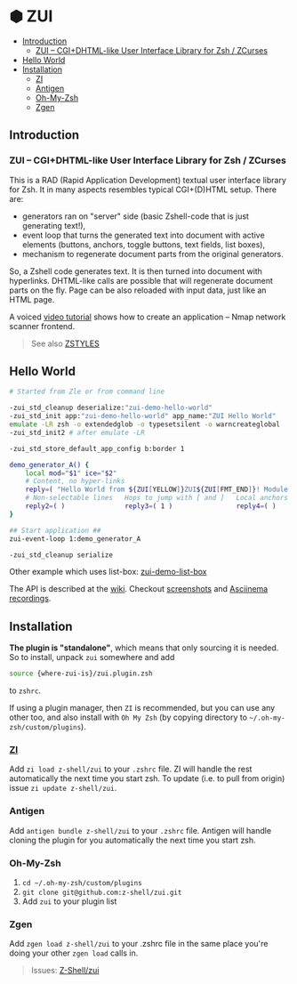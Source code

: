 <h1> ⬢ ZUI </h1>

- [Introduction](#introduction)
  - [ZUI – CGI+DHTML-like User Interface Library for Zsh / ZCurses](#zui-cgidhtml-like-user-interface-library-for-zsh--zcurses)
- [Hello World](#hello-world)
- [Installation](#installation)
  - [ZI](#zi)
  - [Antigen](#antigen)
  - [Oh-My-Zsh](#oh-my-zsh)
  - [Zgen](#zgen)

## Introduction

### ZUI – CGI+DHTML-like User Interface Library for Zsh / ZCurses

This is a RAD (Rapid Application Development) textual user interface library for Zsh. It in many aspects resembles typical CGI+(D)HTML setup. There are:

- generators ran on "server" side (basic Zshell-code that is just generating text!),
- event loop that turns the generated text into document with active elements (buttons, anchors, toggle buttons, text fields, list boxes),
- mechanism to regenerate document parts from the original generators.

So, a Zshell code generates text. It is then turned into document with hyperlinks. DHTML-like calls are possible that will regenerate document parts on the fly. Page can be also reloaded with input data, just like an HTML page.

A voiced [video tutorial](https://youtu.be/TfZ8b_RS_Bg) shows how to create an application – Nmap network scanner frontend.

> See also [ZSTYLES](ZSTYLES.md)

## Hello World

```zsh
# Started from Zle or from command line

-zui_std_cleanup deserialize:"zui-demo-hello-world"
-zui_std_init app:"zui-demo-hello-world" app_name:"ZUI Hello World"
emulate -LR zsh -o extendedglob -o typesetsilent -o warncreateglobal
-zui_std_init2 # after emulate -LR

-zui_std_store_default_app_config b:border 1

demo_generator_A() {
    local mod="$1" ice="$2"
    # Content, no hyper-links
    reply=( "Hello World from ${ZUI[YELLOW]}ZUI${ZUI[FMT_END]}! Module $mod, instance $ice." )
    # Non-selectable lines   Hops to jump with [ and ]   Local anchors
    reply2=( )               reply3=( 1 )                reply4=( )
}

## Start application ##
zui-event-loop 1:demo_generator_A

-zui_std_cleanup serialize
```

Other example which uses list-box: [zui-demo-list-box](https://github.com/z-shell/zui/blob/main/demos/zui-demo-list-boxes)

The API is described at the [wiki](https://github.com/z-shell/zui/wiki). Checkout [screenshots](https://github.com/z-shell/zui/wiki/Screenshots)
and [Asciinema recordings](https://github.com/z-shell/zui/wiki/Asciinema).

## Installation

**The plugin is "standalone"**, which means that only sourcing it is needed. So to
install, unpack `zui` somewhere and add

```zsh
source {where-zui-is}/zui.plugin.zsh
```

to `zshrc`.

If using a plugin manager, then `ZI` is recommended, but you can use any
other too, and also install with `Oh My Zsh` (by copying directory to
`~/.oh-my-zsh/custom/plugins`).

### [ZI](https://github.com/z-shell/zi)

Add `zi load z-shell/zui` to your `.zshrc` file. ZI will handle
the rest automatically the next time you start zsh. To update
(i.e. to pull from origin) issue `zi update z-shell/zui`.

### Antigen

Add `antigen bundle z-shell/zui` to your `.zshrc` file. Antigen will handle
cloning the plugin for you automatically the next time you start zsh.

### Oh-My-Zsh

1. `cd ~/.oh-my-zsh/custom/plugins`
2. `git clone git@github.com:z-shell/zui.git`
3. Add `zui` to your plugin list

### Zgen

Add `zgen load z-shell/zui` to your .zshrc file in the same place you're doing
your other `zgen load` calls in.

> Issues: [Z-Shell/zui](https://github.com/z-shell/zui/issues)
